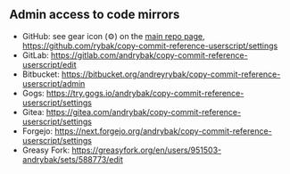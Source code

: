 ## Admin access to code mirrors

- GitHub: see gear icon (⚙️) on the [main repo page](https://github.com/rybak/copy-commit-reference-userscript), <https://github.com/rybak/copy-commit-reference-userscript/settings>
- GitLab: <https://gitlab.com/andrybak/copy-commit-reference-userscript/edit>
- Bitbucket: <https://bitbucket.org/andreyrybak/copy-commit-reference-userscript/admin>
- Gogs: <https://try.gogs.io/andrybak/copy-commit-reference-userscript/settings>
- Gitea: <https://gitea.com/andrybak/copy-commit-reference-userscript/settings>
- Forgejo: <https://next.forgejo.org/andrybak/copy-commit-reference-userscript/settings>
- Greasy Fork: <https://greasyfork.org/en/users/951503-andrybak/sets/588773/edit>
